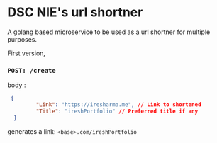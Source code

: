 # DSC NIE's url shortner

A golang based microservice to be used as a url shortner for multiple purposes.


First version,

### `POST: /create`
body : 
```json
 {
         "Link": "https://iresharma.me", // Link to shortened
         "Title": "ireshPortfolio" // Preferred title if any
  }
```

generates a link: `<base>.com/ireshPortfolio`
